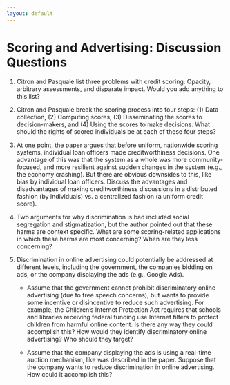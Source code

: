 ```yaml
---
layout: default
---
```


# Scoring and Advertising: Discussion Questions

1. Citron and Pasquale list three problems with credit scoring: Opacity, arbitrary assessments, and disparate impact.  Would you add anything to this list?

2. Citron and Pasquale break the scoring process into four steps: (1) Data collection, (2) Computing scores, (3) Disseminating the scores to decision-makers, and (4) Using the scores to make decisions.  What should the rights of scored individuals be at each of these four steps?

3. At one point, the paper argues that before uniform, nationwide scoring systems, individual loan officers made creditworthiness decisions.  One advantage of this was that the system as a whole was more community-focused, and more resilient against sudden changes in the system (e.g., the economy crashing).  But there are obvious downsides to this, like bias by individual loan officers.   Discuss the advantages and disadvantages of making creditworthiness discussions in a distributed fashion (by individuals) vs. a centralized fashion (a uniform credit score).

4. Two arguments for why discrimination is bad included social segregation and stigmatization, but the author pointed out that these harms are context specific.  What are some scoring-related applications in which these harms are most concerning?  When are they less concerning?

5. Discrimination in online advertising could potentially be addressed at different levels, including the government, the companies bidding on ads, or the company displaying the ads (e.g., Google Ads). 

    * Assume that the government cannot prohibit discriminatory online advertising (due to free speech concerns), but wants to provide some incentive or disincentive to reduce such advertising.  For example, the Children’s Internet Protection Act requires that schools and libraries receiving federal funding use Internet filters to protect children from harmful online content.  Is there any way they could accomplish this?  How would they identify discriminatory online advertising?  Who should they target?  

    * Assume that the company displaying the ads is using a real-time auction mechanism, like was described in the paper.  Suppose that the company wants to reduce discrimination in online advertising.  How could it accomplish this?   
